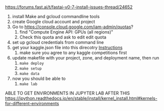 

https://forums.fast.ai/t/fastai-v0-7-install-issues-thread/24652 

1. install Make and gcloud commandline tools
1. create Google cloud account and project
1. Go to https://console.cloud.google.com/iam-admin/quotas?
    1. find "Compute Engine API: GPUs (all regions)"
    1. Check this quota and ask to edit edit quota
1. set up gcloud credentials from command line
1. get your kaggle.json file into this direcotry [Instructions](https://github.com/Kaggle/kaggle-api)
    1. make sure you agree to any kaggle competitions first
1. update makefile with your project, zone, and deployment name, then run
    1. `make deploy`
    1. `make setup`
    1. `make data`
1. now you should be able to 
    1. `make lab`

ABLE TO GET ENVIRONMENTS IN JUPYTER LAB AFTER THIS
https://ipython.readthedocs.io/en/stable/install/kernel_install.html#kernels-for-different-environments